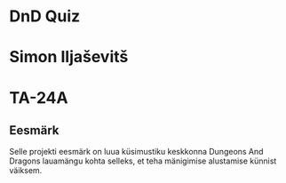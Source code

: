 # DnD Quiz
# Simon Iljaševitš
# TA-24A


## Eesmärk
Selle projekti eesmärk on luua küsimustiku keskkonna Dungeons And Dragons lauamängu kohta selleks, et teha mänigimise alustamise künnist väiksem.